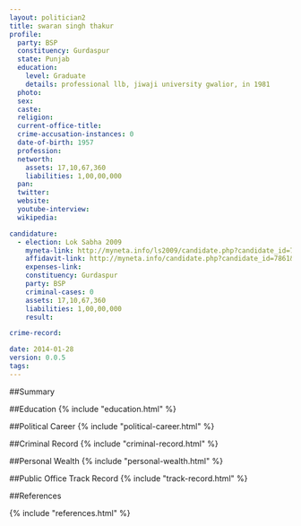```yaml
---
layout: politician2
title: swaran singh thakur
profile: 
  party: BSP
  constituency: Gurdaspur
  state: Punjab
  education: 
    level: Graduate
    details: professional llb, jiwaji university gwalior, in 1981
  photo: 
  sex: 
  caste: 
  religion: 
  current-office-title: 
  crime-accusation-instances: 0
  date-of-birth: 1957
  profession: 
  networth: 
    assets: 17,10,67,360
    liabilities: 1,00,00,000
  pan: 
  twitter: 
  website: 
  youtube-interview: 
  wikipedia: 

candidature: 
  - election: Lok Sabha 2009
    myneta-link: http://myneta.info/ls2009/candidate.php?candidate_id=7861
    affidavit-link: http://myneta.info/candidate.php?candidate_id=7861&scan=original
    expenses-link: 
    constituency: Gurdaspur 
    party: BSP
    criminal-cases: 0
    assets: 17,10,67,360
    liabilities: 1,00,00,000
    result:  

crime-record: 

date: 2014-01-28
version: 0.0.5
tags: 
---
```

##Summary


##Education
{% include "education.html" %}


##Political Career
{% include "political-career.html" %}


##Criminal Record
{% include "criminal-record.html" %}


##Personal Wealth
{% include "personal-wealth.html" %}


##Public Office Track Record
{% include "track-record.html" %}


##References


{% include "references.html" %}